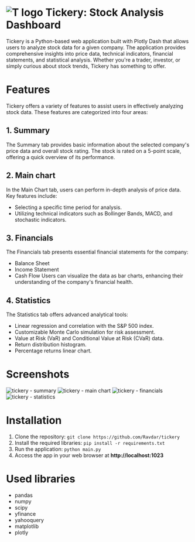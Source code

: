 # ![T logo](https://github.com/Ravdar/tickery/assets/97836782/096e1d4b-c95f-4019-b15b-f3de0054ed65) Tickery: Stock Analysis Dashboard

Tickery is a Python-based web application built with Plotly Dash that allows users to analyze stock data for a given company. The application provides comprehensive insights into price data, technical indicators, financial statements, and statistical analysis. Whether you're a trader, investor, or simply curious about stock trends, Tickery has something to offer.

# Features

Tickery offers a variety of features to assist users in effectively analyzing stock data. These features are categorized into four areas:

## 1. Summary
The Summary tab provides basic information about the selected company's price data and overall stock rating. The stock is rated on a 5-point scale, offering a quick overview of its performance.
## 2. Main chart
In the Main Chart tab, users can perform in-depth analysis of price data. Key features include:

* Selecting a specific time period for analysis.
* Utilizing technical indicators such as Bollinger Bands, MACD, and stochastic indicators.
## 3. Financials
The Financials tab presents essential financial statements for the company:

* Balance Sheet
* Income Statement
* Cash Flow
Users can visualize the data as bar charts, enhancing their understanding of the company's financial health.
## 4. Statistics
The Statistics tab offers advanced analytical tools:

* Linear regression and correlation with the S&P 500 index.
* Customizable Monte Carlo simulation for risk assessment.
* Value at Risk (VaR) and Conditional Value at Risk (CVaR) data.
* Return distribution histogram.
* Percentage returns linear chart.

# Screenshots
![tickery - summary](https://github.com/Ravdar/tickery/assets/97836782/1c0e492c-cc8c-4d67-930b-6ff6b32762ad)
![tickery - main chart](https://github.com/Ravdar/tickery/assets/97836782/2b286c22-6af8-400e-8fcb-6f4799b8e22e)
![tickery - financials](https://github.com/Ravdar/tickery/assets/97836782/df081388-8879-481d-9af1-f83785d4420c)
![tickery - statistics](https://github.com/Ravdar/tickery/assets/97836782/94515924-6978-4e6d-b573-4f1b6b53c1e0)


# Installation
1. Clone the repository:
```git clone https://github.com/Ravdar/tickery```
2. Install the required libraries:
```pip install -r requirements.txt```
3. Run the application:
```python main.py```
4. Access the app in your web browser at **http://localhost:1023**

# Used libraries
* pandas
* numpy
* scipy
* yfinance
* yahooquery
* matplotlib
* plotly
